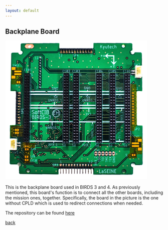 ```yaml
---
layout: default
---
```


## Backplane Board

![Backplane Board Photo](./images/BPB-Board.png)

This is the backplane board used in BIRDS 3 and 4. As previously mentioned, this board's function is to connect all the other boards, including the mission ones, together. Specifically, the board in the picture is the one without CPLD which is used to redirect connections when needed.

The repository can be found [here](https://github.com/BIRDSOpenSource/BIRDS3-BPB)


[back](./)
